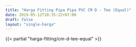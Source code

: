 ```yaml
---
title: "Harga Fitting Pipa Pipa PVC CM D - Tee (Equal)"
date: 2019-05-12T10:35:22+07:00
draft: false
layout: "single-harga"
---
```


{{< partial "harga-fitting/cm-d-tee-equal" >}}
